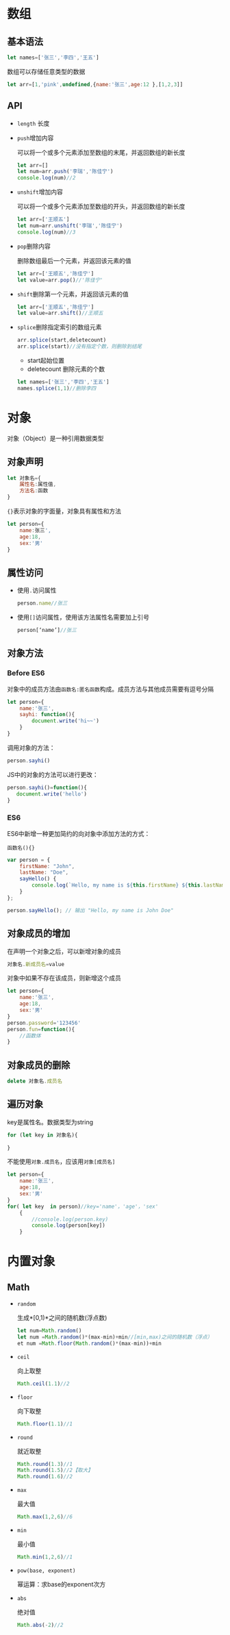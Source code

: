 # 数组

## 基本语法

```js
let names=['张三','李四','王五']
```

数组可以存储任意类型的数据

```js
let arr=[1,'pink',undefined,{name:'张三',age:12 },[1,2,3]]
```



## API

- `length` 长度

- `push`增加内容

  可以将一个或多个元素添加至数组的末尾，并返回数组的新长度

  ```js
  let arr=[]
  let num=arr.push('李瑞','陈佳宁')
  console.log(num)//2
  ```

- `unshift`增加内容

  可以将一个或多个元素添加至数组的开头，并返回数组的新长度

  ```js
  let arr=['王顺五']
  let num=arr.unshift('李瑞','陈佳宁')
  console.log(num)//3
  ```

- `pop`删除内容

  删除数组最后一个元素，并返回该元素的值

  ```js
  let arr=['王顺五','陈佳宁']
  let value=arr.pop()//'陈佳宁'
  ```

- `shift`删除第一个元素，并返回该元素的值

  ```js
  let arr=['王顺五','陈佳宁']
  let value=arr.shift()//王顺五
  ```

- `splice`删除指定索引的数组元素

  ```js
  arr.splice(start,deletecount)
  arr.splice(start)//没有指定个数，则删除到结尾
  ```

  - start起始位置
  - deletecount 删除元素的个数

  ```js
  let names=['张三','李四','王五']
  names.splice(1,1)//删除李四
  ```


# 对象

对象（Object）是一种引用数据类型

## 对象声明

```js
let 对象名={
    属性名:属性值,
    方法名:函数
}
```

`{}`表示对象的字面量，对象具有属性和方法

```js
let person={
    name:张三',
    age:18,
    sex:'男'
}
```

## 属性访问

- 使用`.`访问属性

  ```js
  person.name//张三
  ```

- 使用`[]`访问属性，使用该方法属性名需要加上引号

  ```js
  person[‘name’]//张三
  ```

## 对象方法

### Before ES6

对象中的成员方法由`函数名:匿名函数`构成。成员方法与其他成员需要有逗号分隔

```js
let person={
    name:'张三',
    sayhi: function(){
        document.write('hi~~')
    }
}
```

调用对象的方法：

```js
person.sayhi()
```

JS中的对象的方法可以进行更改：

```js
person.sayhi()=function(){
   document.write('hello')
}
```

### ES6

ES6中新增一种更加简约的向对象中添加方法的方式：

`函数名(){}`

```js
var person = {
    firstName: "John",
    lastName: "Doe",
    sayHello() {
        console.log(`Hello, my name is ${this.firstName} ${this.lastName}`);
    }
};

person.sayHello(); // 输出 "Hello, my name is John Doe"

```



## 对象成员的增加

在声明一个对象之后，可以新增对象的成员

```js
对象名.新成员名=value
```
对象中如果不存在该成员，则新增这个成员
```js
let person={
    name:'张三',
    age:18,
    sex:'男'
}
person.password='123456'
person.fun=function(){
    //函数体
}
```

## 对象成员的删除

```js
delete 对象名.成员名
```

## 遍历对象

key是属性名。数据类型为string

```js
for (let key in 对象名){
    
}
```

不能使用`对象.成员名`，应该用`对象[成员名]`

```js
let person={
    name:'张三',
    age:18,
    sex:'男'
}
for( let key  in person)//key='name'，'age'，'sex'
    {
        //console.log(person.key)
        console.log(person[key])
    }
```

# 内置对象

## Math

- `random`

  生成*[0,1)*之间的随机数(浮点数)

  ```js
  let num=Math.random()
  let num =Math.random()*(max-min)+min//[min,max)之间的随机数（浮点）
  et num =Math.floor(Math.random()*(max-min))+min
  ```

- `ceil`

  向上取整

  ```js
  Math.ceil(1.1)//2
  ```

- `floor`

  向下取整

  ```js
  Math.floor(1.1)//1
  ```

- `round`

  就近取整

  ```js
  Math.round(1.3)//1
  Math.round(1.5)//2【取大】
  Math.round(1.6)//2
  ```

- `max`

  最大值

  ```js
  Math.max(1,2,6)//6
  ```

- `min`

  最小值

  ```js
  Math.min(1,2,6)//1
  ```

- `pow(base, exponent)`

  幂运算：求base的exponent次方

- `abs`

  绝对值

  ```js
  Math.abs(-2)//2
  ```

  
